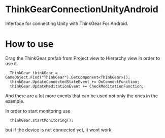 # ThinkGearConnectionUnityAndroid
Interface for connecting Unity with ThinkGear For Android.

# How to use
Drag the ThinkGear prefab from Project view to Hierarchy view in order to use it.

```
  ThinkGear thinkGear = GameObject.Find("ThinkGear").GetComponent<ThinkGear>();
  thinkGear.UpdateConnectedStateEvent += OnConnectFunction;
  thinkGear.UpdateMeditationEvent += CheckMeditationFunction;
```
And there are a lot more events that can be used not only the ones in the example.

In order to start monitoring use
```
  thinkGear.startMonitoring();
```
but if the device is not connected yet, it wont work.
